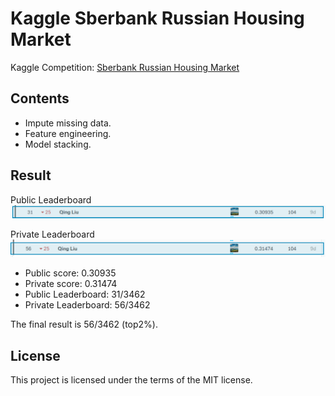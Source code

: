 # Kaggle Sberbank Russian Housing Market
Kaggle Competition: [Sberbank Russian Housing Market](https://www.kaggle.com/c/sberbank-russian-housing-market)

## Contents
- Impute missing data.
- Feature engineering.
- Model stacking.

## Result
Public Leaderboard
![result](https://github.com/SunnyMarkLiu/Kaggle_Russian_Housing_Market/blob/master/public_lb.png)

Private Leaderboard
![result](https://github.com/SunnyMarkLiu/Kaggle_Russian_Housing_Market/blob/master/private_lb.png)

- Public score: 0.30935
- Private score: 0.31474
- Public Leaderboard: 31/3462
- Private Leaderboard: 56/3462

The final result is 56/3462 (top2%).

## License
This project is licensed under the terms of the MIT license.
